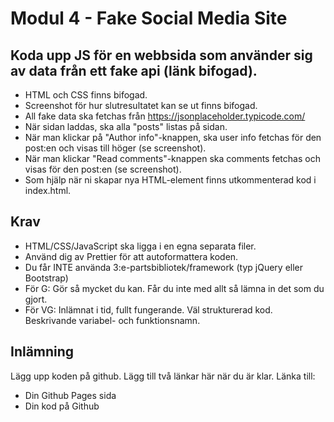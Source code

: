 # Modul 4 - Fake Social Media Site

## Koda upp JS för en webbsida som använder sig av data från ett fake api (länk bifogad).
- HTML och CSS finns bifogad.
- Screenshot för hur slutresultatet kan se ut finns bifogad.
- All fake data ska fetchas från https://jsonplaceholder.typicode.com/
- När sidan laddas, ska alla "posts" listas på sidan.
- När man klickar på "Author info"-knappen, ska user info fetchas för den post:en och visas till höger (se screenshot).
- När man klickar "Read comments"-knappen ska comments fetchas och visas för den post:en (se screenshot).
- Som hjälp när ni skapar nya HTML-element finns utkommenterad kod i index.html.


## Krav
- HTML/CSS/JavaScript ska ligga i en egna separata filer.
- Använd dig av Prettier för att autoformattera koden.
- Du får INTE använda 3:e-partsbibliotek/framework (typ jQuery eller Bootstrap)
- För G: Gör så mycket du kan. Får du inte med allt så lämna in det som du gjort.
- För VG: Inlämnat i tid, fullt fungerande. Väl strukturerad kod. Beskrivande variabel- och funktionsnamn.

## Inlämning
Lägg upp koden på github.
Lägg till två länkar här när du är klar. Länka till:
- Din Github Pages sida
- Din kod på Github
